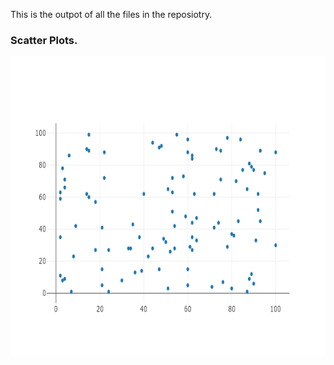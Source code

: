 This is the outpot of all the files in the reposiotry.


### Scatter Plots.
<img src="https://github.com/Zeeshanahmad4/Data-visulization-and-Dashboard-with-plot-and-dash-/blob/master/Resources/newplot.png" height="480" width="700">


